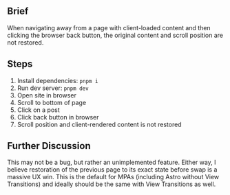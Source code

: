 ## Brief
When navigating away from a page with client-loaded content and then clicking the browser back button, the original content and scroll position are not restored.

## Steps
1. Install dependencies: ```pnpm i```
2. Run dev server: ```pnpm dev```
3. Open site in browser
4. Scroll to bottom of page
5. Click on a post
6. Click back button in browser
7. Scroll position and client-rendered content is not restored

## Further Discussion
This may not be a bug, but rather an unimplemented feature. Either way, I believe restoration of the previous page to its exact state before swap is a massive UX win. This is the default for MPAs (including Astro without View Transitions) and ideally should be the same with View Transitions as well.